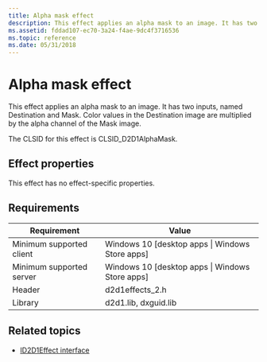```yaml
---
title: Alpha mask effect
description: This effect applies an alpha mask to an image. It has two inputs, named Destination and Mask. Color values in the Destination image are multiplied by the alpha channel of the Mask image.
ms.assetid: fddad107-ec70-3a24-f4ae-9dc4f3716536
ms.topic: reference
ms.date: 05/31/2018
---
```


# Alpha mask effect

This effect applies an alpha mask to an image. It has two inputs, named Destination and Mask. Color values in the Destination image are multiplied by the alpha channel of the Mask image.

The CLSID for this effect is CLSID\_D2D1AlphaMask.

## Effect properties

This effect has no effect-specific properties.

## Requirements



| Requirement | Value |
|--------------------------|---------------------------------------------------|
| Minimum supported client | Windows 10 \[desktop apps \| Windows Store apps\] |
| Minimum supported server | Windows 10 \[desktop apps \| Windows Store apps\] |
| Header                   | d2d1effects\_2.h                                  |
| Library                  | d2d1.lib, dxguid.lib                              |

## Related topics

* [ID2D1Effect interface](/windows/desktop/api/d2d1_1/nn-d2d1_1-id2d1effect)

